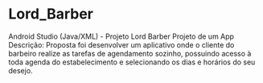 # Lord_Barber
Android Studio (Java/XML) - Projeto Lord Barber
Projeto de um App 
Descrição:
Proposta foi desenvolver um aplicativo onde o cliente do barbeiro realize as tarefas de agendamento sozinho, 
possuindo acesso à toda agenda do estabelecimento e selecionando os dias e horários do seu desejo. 
